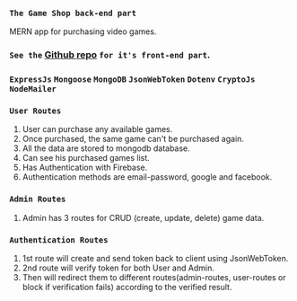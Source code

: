 ### `The Game Shop back-end part`
MERN app for purchasing video games.

### `See the` [Github repo](https://github.com/UpekkaChakma/the-game-shop-client) `for it's front-end part`.

### `ExpressJs` `Mongoose` `MongoDB` `JsonWebToken` `Dotenv` `CryptoJs` `NodeMailer`

### `User Routes`
1. User can purchase any available games.
2. Once purchased, the same game can't be purchased again.
3. All the data are stored to mongodb database.
4. Can see his purchased games list.
5. Has Authentication with Firebase.
6. Authentication methods are email-password, google and facebook. 

### `Admin Routes`
1. Admin has 3 routes for CRUD (create, update, delete) game data.

### `Authentication Routes`
1. 1st route will create and send token back to client using JsonWebToken.
2. 2nd route will verify token for both User and Admin.
3. Then will redirect them to different routes(admin-routes, user-routes or block if verification fails) according to the verified result.
